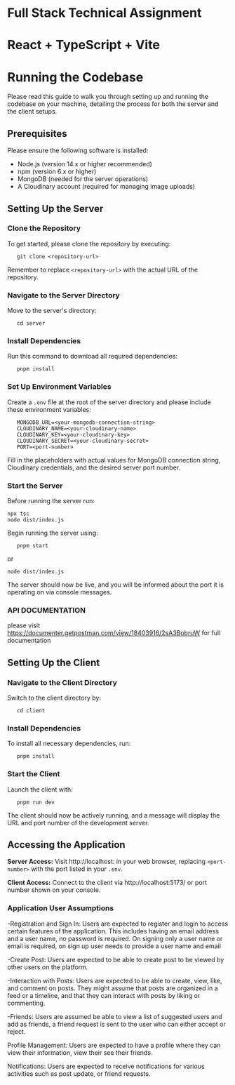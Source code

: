 # Full Stack Technical Assignment

# React + TypeScript + Vite

# Running the Codebase

Please read this guide to walk you through setting up and running the codebase on your machine, detailing the process for both the server and the client setups.

## Prerequisites

Please ensure the following software is installed:

- Node.js (version 14.x or higher recommended)
- npm (version 6.x or higher)
- MongoDB (needed for the server operations)
- A Cloudinary account (required for managing image uploads)

## Setting Up the Server

### Clone the Repository

To get started, please clone the repository by executing:

```
   git clone <repository-url>
```

Remember to replace `<repository-url>` with the actual URL of the repository.

### Navigate to the Server Directory

Move to the server's directory:

```
   cd server
```

### Install Dependencies

Run this command to download all required dependencies:

```
   pnpm install
```

### Set Up Environment Variables

Create a `.env` file at the root of the server directory and please include these environment variables:

```
   MONGODB_URL=<your-mongodb-connection-string>
   CLOUDINARY_NAME=<your-cloudinary-name>
   CLOUDINARY_KEY=<your-cloudinary-key>
   CLOUDINARY_SECRET=<your-cloudinary-secret>
   PORT=<port-number>
```

Fill in the placeholders with actual values for MongoDB connection string, Cloudinary credentials, and the desired server port number.

### Start the Server

Before running the server run:

```
npx tsc
node dist/index.js
```

Begin running the server using:

```
   pnpm start
```

or

```
node dist/index.js
```

The server should now be live, and you will be informed about the port it is operating on via console messages.

### API DOCUMENTATION

please visit https://documenter.getpostman.com/view/18403916/2sA3BobruW for full documentation

## Setting Up the Client

### Navigate to the Client Directory

Switch to the client directory by:

```
   cd client
```

### Install Dependencies

To install all necessary dependencies, run:

```
   pnpm install
```

### Start the Client

Launch the client with:

```
   pnpm run dev
```

The client should now be actively running, and a message will display the URL and port number of the development server.

## Accessing the Application

**Server Access:**
Visit http://localhost:<port-number> in your web browser, replacing `<port-number>` with the port listed in your `.env`.

**Client Access:**
Connect to the client via http://localhost:5173/ or port number shown on your console.

### Application User Assumptions

-Registration and Sign In: Users are expected to register and login to access certain features of the application. This includes having an email address and a user name, no password is required. On signing only a user name or email is required, on sign up user needs to provide a user name and email

-Create Post: Users are expected to be able to create post to be viewed by other users on the platform.

-Interaction with Posts: Users are expected to be able to create, view, like, and comment on posts. They might assume that posts are organized in a feed or a timeline, and that they can interact with posts by liking or commenting.

-Friends: Users are assumed be able to view a list of suggested users and add as friends, a friend request is sent to the user who can either accept or reject.

Profile Management: Users are expected to have a profile where they can view their information, view their see their friends.

Notifications: Users are expected to receive notifications for various activities such as post update, or friend requests.
